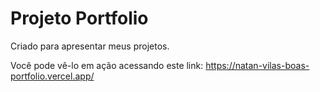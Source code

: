 # Projeto Portfolio

Criado para apresentar meus projetos.


Você pode vê-lo em ação acessando este link: https://natan-vilas-boas-portfolio.vercel.app/
